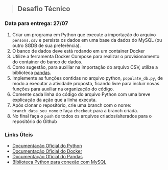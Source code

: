 > ## Desafio Técnico

### Data para entrega: 27/07

1. Criar um programa em Python que execute a importação do arquivo `persons.csv` e persista os dados em uma base da dados do MySQL (ou outro SGDB de sua preferência).
2. O banco de dados deve está rodando em um container Docker
3. Utilize a ferramenta Docker Compose para realizar o provisionamento do container do banco de dados.
4. Como sugestão, para auxiliar na importação do arquivo CSV, utilize a biblioteca [pandas](https://pandas.pydata.org/).
5. Implemente as funções contidas no arquivo python, `populate_db.py`, de modo a executar a atividade proposta, ficando livre para incluir novas funções para auxiliar na organização do código.
6. Comente cada linha do código do arquivo Python com uma breve explicação da ação que a linha executa.
7. Após clonar o repositório, crie uma branch com o nome: `branch_data_seu_nome` e faça `checkout` para a branch criada.
8. No final faça o `push` de todos os arquivos criados/alterados para o repositório do Github

### Links Úteis
- [Documentação Oficial do Python](https://docs.python.org/pt-br/3/tutorial/)
- [Documentação Oficial do Docker](https://docs.docker.com/)
- [Documentação Oficial do Pandas](https://pandas.pydata.org/docs/)
- [Biblioteca Python para conexão com MySQL](https://dev.mysql.com/doc/connector-python/en/connector-python-introduction.html)
